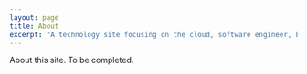```yaml
---
layout: page
title: About
excerpt: "A technology site focusing on the cloud, software engineer, big data and machine learning."
---
```

About this site. To be completed.